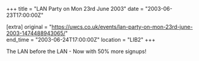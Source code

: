 +++
title = "LAN Party on Mon 23rd June 2003"
date = "2003-06-23T17:00:00Z"

[extra]
original = "https://uwcs.co.uk/events/lan-party-on-mon-23rd-june-2003-1474488943065/"    
end_time = "2003-06-24T17:00:00Z"
location = "LIB2"
+++

The LAN before the LAN - Now with 50% more signups\!

